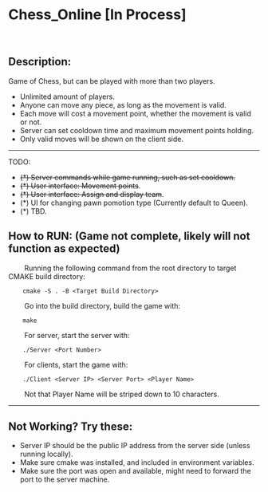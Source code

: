 # Chess_Online [In Process]
<br/>

## Description:
Game of Chess, but can be played with more than two players.
* Unlimited amount of players.
* Anyone can move any piece, as long as the movement is valid.
* Each move will cost a movement point, whether the movement is valid or not.
* Server can set cooldown time and maximum movement points holding.
* Only valid moves will be shown on the client side.

***
 TODO:
* ~~(*) Server commands while game running, such as set cooldown.~~
* ~~(*) User interface: Movement points~~.
* ~~(*) User interface: Assign and display team~~.
* (*) UI for changing pawn pomotion type (Currently default to Queen).
* (*) TBD.

## How to RUN:  (Game not complete, likely will not function as expected)
&emsp;&emsp; Running the following command from the root directory to target CMAKE build directory:
```
    cmake -S . -B <Target Build Directory>
```
&emsp;&emsp; Go into the build directory, build the game with:
```
    make
```
&emsp;&emsp; For server, start the server with:
```
    ./Server <Port Number>
```
&emsp;&emsp; For clients, start the game with:
```
    ./Client <Server IP> <Server Port> <Player Name>
```
&emsp;&emsp; Not that Player Name will be striped down to 10 characters.

***
## Not Working? Try these:
* Server IP should be the public IP address from the server side (unless running locally).<br/>
* Make sure cmake was installed, and included in environment variables. <br/>
* Make sure the port was open and available, might need to forward the port to the server machine.<br/>


